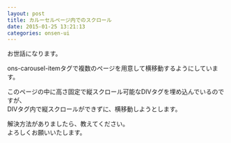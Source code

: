 ```yaml
---
layout: post
title: カルーセルページ内でのスクロール
date: 2015-01-25 13:21:13
categories: onsen-ui
---
```

<p>お世話になります。</p>

<p>ons-carousel-itemタグで複数のページを用意して横移動するようにしています。</p>

<p>このページの中に高さ固定で縦スクロール可能なDIVタグを埋め込んでいるのですが、<br>
DIVタグ内で縦スクロールができずに、横移動しようとします。</p>

<p>解決方法がありましたら、教えてください。<br>
よろしくお願いいたします。</p>
